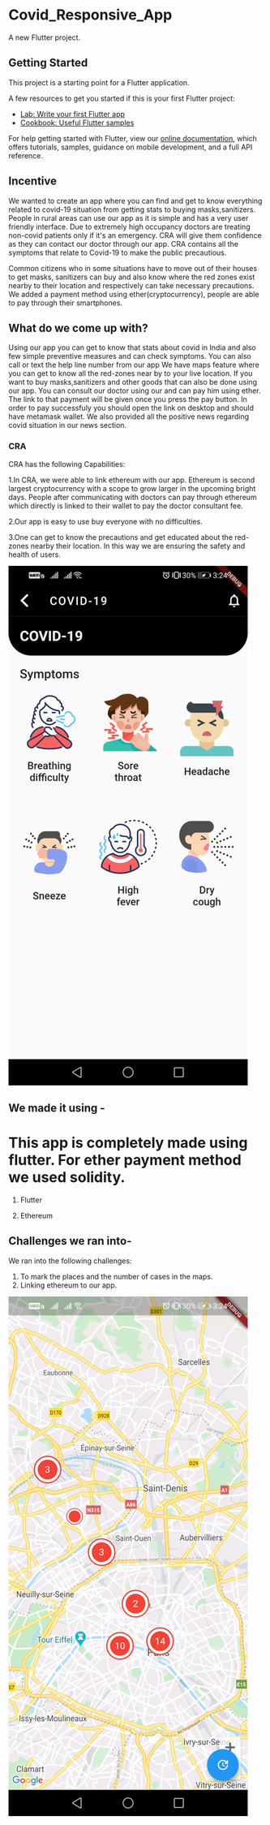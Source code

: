 # Covid_Responsive_App

A new Flutter project.

## Getting Started

This project is a starting point for a Flutter application.

A few resources to get you started if this is your first Flutter project:

- [Lab: Write your first Flutter app](https://flutter.dev/docs/get-started/codelab)
- [Cookbook: Useful Flutter samples](https://flutter.dev/docs/cookbook)

For help getting started with Flutter, view our
[online documentation](https://flutter.dev/docs), which offers tutorials,
samples, guidance on mobile development, and a full API reference.


## Incentive

We wanted to create an app where you can find and get to know everything related to covid-19 situation from getting stats to buying masks,sanitizers.
People in rural areas can use our app as it is simple and has a very user friendly interface. Due to extremely high occupancy doctors
are treating non-covid patients only if it's an emergency. CRA will give them confidence as they can contact our doctor through our app.
CRA contains all the symptoms that relate to Covid-19 to make the public precautious.

Common citizens who in some situations have to move out of their houses to get masks, sanitizers can buy and also know where the red zones exist
nearby to their location and respectively can take necessary precautions. We added a payment method using ether(cryptocurrency), people are able to pay through their smartphones.

## What do we come up with?

Using our app you can get to know that stats about covid in India and also few simple preventive measures and can check symptoms. You can also call or text the help line number from our app
We have maps feature where you can get to know all the red-zones near by to your live location.
If you want to buy masks,sanitizers and other goods that can also be done using our app. You can consult our doctor using our and can pay him using ether. The link to that payment will be given once you press the pay
button. In order to pay successfuly you should open the link on desktop and should have metamask wallet.
We also provided all the positive news regarding covid situation in our news section.

### CRA

CRA has the following Capabilities:

1.In CRA, we were able to link ethereum with our app. Ethereum is second largest cryptocurrency with a scope to grow larger in the upcoming bright days.
People after communicating with doctors can pay through ethereum which directly is linked to their wallet to pay the doctor consultant fee.

2.Our app is easy to use buy everyone with no difficulties.

3.One can get to know the precautions and get educated about the red-zones nearby their location. In this way we are ensuring the safety and health of users.

![](https://github.com/HAC-2020/Hack-Bots/blob/master/HAC/symptoms.jpeg)



## We made it using -

This app is completely made using flutter. For ether payment method we used solidity.
=======

1. Flutter

2. Ethereum




## Challenges we ran into-

We ran into the following challenges:
1. To mark the places and the number of cases in the maps.
2. Linking ethereum to our app.

![](https://github.com/HAC-2020/Hack-Bots/blob/master/HAC/maps.jpeg)



